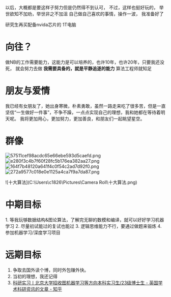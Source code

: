 以后，大概都是要这样子努力但是仍然得不到认可，
不过，这样也挺好玩的，
举世欲知不加劝，举世非之不加沮
自己做自己喜欢的事情，操作一波，
我准备好了

研究生再买配备nvida芯片的	1T电脑
# 向往？
做NB的工作需要能力，这能力是可以培养的，也许10年，也许20年，只要我还没死，
就会努力去做
**我需要具备的，就是平静追逐的能力**
算法工程师就知足

# 朋友与爱情
我已经有女朋友了，她出身寒微，朴素勇敢，虽然一路走来吃了很多苦，但是一直坚信“一生做好一件事”，不争不躁，一点点实现自己的理想，我和她都在等待着明天呢。
 我将更加用心，更加努力，更加善良，和朋友们一起眺望星空。

# 群像
![57511cef98acdc65e66ebe593d5caefd.png](../_resources/57511cef98acdc65e66ebe593d5caefd.png)
![e280f3c4b7f60f28fc5b176ea382aa27.png](../_resources/e280f3c4b7f60f28fc5b176ea382aa27.png)
![164f7b48120a641f4c0f54c2ad7d92f0.png](../_resources/164f7b48120a641f4c0f54c2ad7d92f0.png)
![272a9577c018e0e1125a4ca7f9a7da87.png](../_resources/272a9577c018e0e1125a4ca7f9a7da87.png)

![十大算法](C:\Users\c1826\Pictures\Camera Roll\十大算法.png)

# 中期目标

1\. 等我玩够数据结构&图论算法，了解完无聊的数模和编译，就可以好好学习机器学习
2\. 尽量初试能过的复试也能过
3. 逻辑思维能力不行，要通过做题来锻炼
4. 参加机器学习/深度学习项目

# 远期目标
1. 争取去国外读个博，同时外包赚外快。
2. 当初的理想，我还记得
3. [科研实习丨北京大学招收图机器学习等方向本科实习生/23级博士生 - 英国学术科研资讯的文章 - 知乎](https://zhuanlan.zhihu.com/p/553132067)

